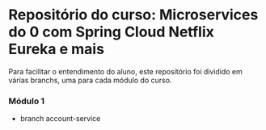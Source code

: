 # Repositório do curso: __Microservices do 0 com Spring Cloud Netflix Eureka e mais__

Para facilitar o entendimento do aluno, este repositório foi dividido em várias branchs, uma para cada módulo do curso.

### Módulo 1
 - branch account-service